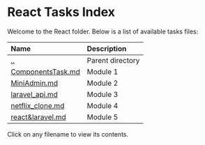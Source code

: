 #
# React Tasks Index

Welcome to the React  folder. Below is a list of available tasks files:

| Name | Description |
| :--- | :--- |
| [..](..) | Parent directory |
| [ComponentsTask.md](ComponentsTask.md) | Module 1 |
| [MiniAdmin.md](MiniAdmin.md) | Module 2 |
| [laravel_api.md](laravel_api.md) | Module 3 |
| [netflix_clone.md](netflix_clone.md) | Module 4 |
| [react&laravel.md](react&laravel.md) | Module 5 |

Click on any filename to view its contents.